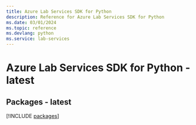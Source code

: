 ```yaml
---
title: Azure Lab Services SDK for Python
description: Reference for Azure Lab Services SDK for Python
ms.date: 03/01/2024
ms.topic: reference
ms.devlang: python
ms.service: lab-services
---
```

# Azure Lab Services SDK for Python - latest
## Packages - latest
[!INCLUDE [packages](lab-services-index.md)]